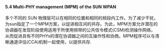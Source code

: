 ####  5.4 Multi-PHY management \(MPM\) of the SUN WPAN

多个不同的 SUN 物理层可以在相同的位置和相同的频段内工作。为了减少干扰，为sun指定了一个MPM方案，以促进相互间的共存。为此，MPM方案允许潜在的协调器在发现阶段使用适用于所使用频带的公共信令模式\(CSM\)检测操作网络，从而促进具有不同PHYs的潜在协调器之间的互操作性和协商。MPM程序可以与清晰通道评估\(CCA\)机制一起使用，以提供共存.

